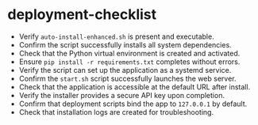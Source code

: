 # deployment-checklist
- Verify `auto-install-enhanced.sh` is present and executable.
- Confirm the script successfully installs all system dependencies.
- Check that the Python virtual environment is created and activated.
- Ensure `pip install -r requirements.txt` completes without errors.
- Verify the script can set up the application as a systemd service.
- Confirm the `start.sh` script successfully launches the web server.
- Check that the application is accessible at the default URL after install.
- Verify the installer provides a secure API key upon completion.
- Confirm that deployment scripts bind the app to `127.0.0.1` by default.
- Check that installation logs are created for troubleshooting.